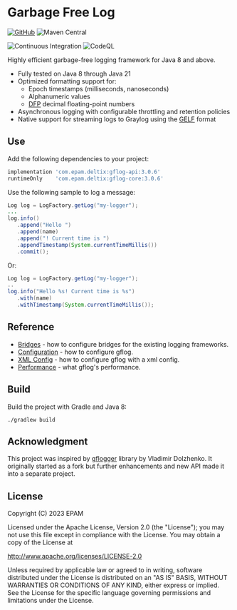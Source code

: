 # Garbage Free Log 

[![GitHub](https://img.shields.io/badge/License-Apache--2.0-blue)](https://github.com/epam/GFLog/blob/main/LICENSE)
![Maven Central](https://img.shields.io/maven-central/v/com.epam.deltix/gflog-api)

![Continuous Integration](https://github.com/epam/GFLog/workflows/Continuous%20Integration/badge.svg?branch=main)
![CodeQL](https://github.com/epam/GFLog/workflows/CodeQL/badge.svg?branch=main)

Highly efficient garbage-free logging framework for Java 8 and above.

- Fully tested on Java 8 through Java 21  
- Optimized formatting support for:
  - Epoch timestamps (milliseconds, nanoseconds)  
  - Alphanumeric values  
  - [DFP](https://github.com/epam/DFP/) decimal floating-point numbers  
- Asynchronous logging with configurable throttling and retention policies  
- Native support for streaming logs to Graylog using the [GELF](https://go2docs.graylog.org/current/getting_in_log_data/gelf.html) format

## Use

Add the following dependencies to your project:

```gradle
implementation 'com.epam.deltix:gflog-api:3.0.6'
runtimeOnly    'com.epam.deltix:gflog-core:3.0.6'
```

Use the following sample to log a message:

```java
Log log = LogFactory.getLog("my-logger");
...
log.info()
   .append("Hello ")
   .append(name)
   .append("! Current time is ")
   .appendTimestamp(System.currentTimeMillis())
   .commit();
```

Or:

```java
Log log = LogFactory.getLog("my-logger");
..
log.info("Hello %s! Current time is %s")
   .with(name)
   .withTimestamp(System.currentTimeMillis());
```

## Reference

* [Bridges](https://github.com/epam/GFLog/wiki/Bridges)             - how to configure bridges for the existing logging frameworks.
* [Configuration](https://github.com/epam/GFLog/wiki/Configuration) - how to configure gflog.
* [XML Config](https://github.com/epam/gflog/wiki/XML-Config)       - how to configure gflog with a xml config.
* [Performance](https://github.com/epam/GFLog/wiki/Performance)     - what gflog's performance.

## Build

Build the project with Gradle and Java 8:
```
./gradlew build
```

## Acknowledgment
This project was inspired by [gflogger](https://github.com/vladimirdolzhenko/gflogger) library by Vladimir Dolzhenko. It originally started as a fork but further enhancements and new API made it into a separate project.

## License
 Copyright (C) 2023 EPAM

 Licensed under the Apache License, Version 2.0 (the "License");
 you may not use this file except in compliance with the License.
 You may obtain a copy of the License at
 
 http://www.apache.org/licenses/LICENSE-2.0
 
 Unless required by applicable law or agreed to in writing, software
 distributed under the License is distributed on an "AS IS" BASIS,
 WITHOUT WARRANTIES OR CONDITIONS OF ANY KIND, either express or implied.
 See the License for the specific language governing permissions and
 limitations under the License.

